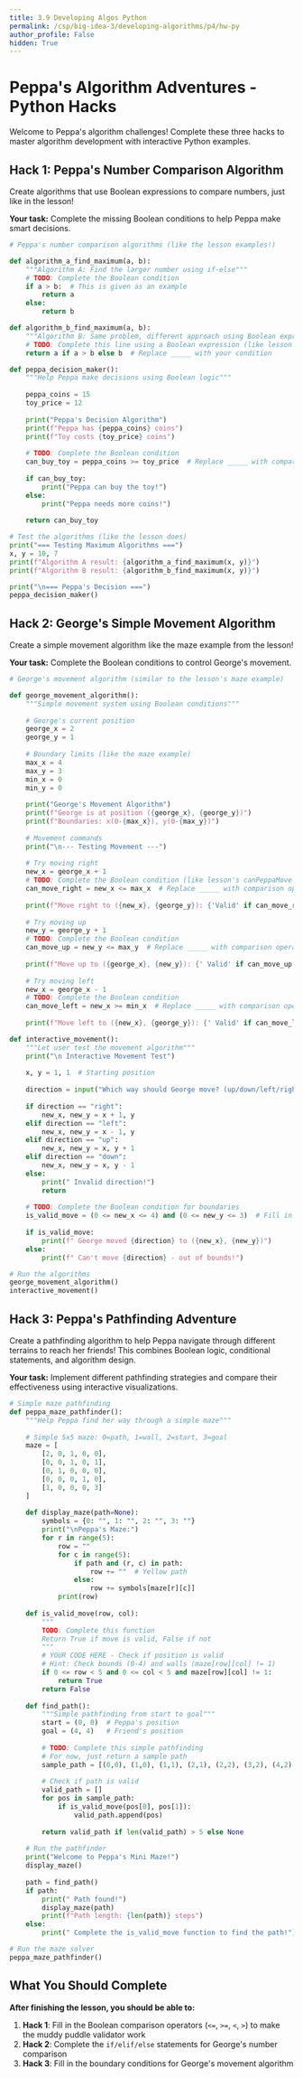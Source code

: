 ```yaml
---
title: 3.9 Developing Algos Python
permalink: /csp/big-idea-3/developing-algorithms/p4/hw-py
author_profile: False
hidden: True
---
```


# Peppa's Algorithm Adventures - Python Hacks

Welcome to Peppa's algorithm challenges! Complete these three hacks to master algorithm development with interactive Python examples.

## Hack 1: Peppa's Number Comparison Algorithm

Create algorithms that use Boolean expressions to compare numbers, just like in the lesson!

**Your task:** Complete the missing Boolean conditions to help Peppa make smart decisions.


```python
# Peppa's number comparison algorithms (like the lesson examples!)

def algorithm_a_find_maximum(a, b):
    """Algorithm A: Find the larger number using if-else"""
    # TODO: Complete the Boolean condition
    if a > b:  # This is given as an example
        return a
    else:
        return b

def algorithm_b_find_maximum(a, b):
    """Algorithm B: Same problem, different approach using Boolean expression"""
    # TODO: Complete this line using a Boolean expression (like lesson example)
    return a if a > b else b  # Replace _____ with your condition

def peppa_decision_maker():
    """Help Peppa make decisions using Boolean logic"""
    
    peppa_coins = 15
    toy_price = 12
    
    print("Peppa's Decision Algorithm")
    print(f"Peppa has {peppa_coins} coins")
    print(f"Toy costs {toy_price} coins")
    
    # TODO: Complete the Boolean condition
    can_buy_toy = peppa_coins >= toy_price  # Replace _____ with comparison operator
    
    if can_buy_toy:
        print("Peppa can buy the toy!")
    else:
        print("Peppa needs more coins!")
    
    return can_buy_toy

# Test the algorithms (like the lesson does)
print("=== Testing Maximum Algorithms ===")
x, y = 10, 7
print(f"Algorithm A result: {algorithm_a_find_maximum(x, y)}")
print(f"Algorithm B result: {algorithm_b_find_maximum(x, y)}")

print("\n=== Peppa's Decision ===")
peppa_decision_maker()
```

## Hack 2: George's Simple Movement Algorithm

Create a simple movement algorithm like the maze example from the lesson!

**Your task:** Complete the Boolean conditions to control George's movement.


```python
# George's movement algorithm (similar to the lesson's maze example)

def george_movement_algorithm():
    """Simple movement system using Boolean conditions"""
    
    # George's current position
    george_x = 2
    george_y = 1
    
    # Boundary limits (like the maze example)
    max_x = 4
    max_y = 3
    min_x = 0
    min_y = 0
    
    print("George's Movement Algorithm")
    print(f"George is at position ({george_x}, {george_y})")
    print(f"Boundaries: x(0-{max_x}), y(0-{max_y})")
    
    # Movement commands
    print("\n--- Testing Movement ---")
    
    # Try moving right
    new_x = george_x + 1
    # TODO: Complete the Boolean condition (like lesson's canPeppaMove function)
    can_move_right = new_x <= max_x  # Replace _____ with comparison operator
    
    print(f"Move right to ({new_x}, {george_y}): {'Valid' if can_move_right else 'Invalid'}")
    
    # Try moving up  
    new_y = george_y + 1
    # TODO: Complete the Boolean condition
    can_move_up = new_y <= max_y  # Replace _____ with comparison operator
    
    print(f"Move up to ({george_x}, {new_y}): {' Valid' if can_move_up else ' Invalid'}")
    
    # Try moving left
    new_x = george_x - 1
    # TODO: Complete the Boolean condition  
    can_move_left = new_x >= min_x  # Replace _____ with comparison operator
    
    print(f"Move left to ({new_x}, {george_y}): {' Valid' if can_move_left else ' Invalid'}")

def interactive_movement():
    """Let user test the movement algorithm"""
    print("\n Interactive Movement Test")
    
    x, y = 1, 1  # Starting position
    
    direction = input("Which way should George move? (up/down/left/right): ").lower()
    
    if direction == "right":
        new_x, new_y = x + 1, y
    elif direction == "left":
        new_x, new_y = x - 1, y
    elif direction == "up":
        new_x, new_y = x, y + 1
    elif direction == "down":
        new_x, new_y = x, y - 1
    else:
        print(" Invalid direction!")
        return
    
    # TODO: Complete the Boolean condition for boundaries
    is_valid_move = (0 <= new_x <= 4) and (0 <= new_y <= 3)  # Fill in the blanks
    
    if is_valid_move:
        print(f" George moved {direction} to ({new_x}, {new_y})")
    else:
        print(f" Can't move {direction} - out of bounds!")

# Run the algorithms
george_movement_algorithm()
interactive_movement()
```

## Hack 3: Peppa's Pathfinding Adventure

Create a pathfinding algorithm to help Peppa navigate through different terrains to reach her friends! This combines Boolean logic, conditional statements, and algorithm design.

**Your task:** Implement different pathfinding strategies and compare their effectiveness using interactive visualizations.


```python
# Simple maze pathfinding
def peppa_maze_pathfinder():
    """Help Peppa find her way through a simple maze"""
    
    # Simple 5x5 maze: 0=path, 1=wall, 2=start, 3=goal
    maze = [
        [2, 0, 1, 0, 0],
        [0, 0, 1, 0, 1], 
        [0, 1, 0, 0, 0],
        [0, 0, 0, 1, 0],
        [1, 0, 0, 0, 3]
    ]
    
    def display_maze(path=None):
        symbols = {0: "", 1: "", 2: "", 3: ""}
        print("\nPeppa's Maze:")
        for r in range(5):
            row = ""
            for c in range(5):
                if path and (r, c) in path:
                    row += ""  # Yellow path
                else:
                    row += symbols[maze[r][c]]
            print(row)
    
    def is_valid_move(row, col):
        """
        TODO: Complete this function
        Return True if move is valid, False if not
        """
        # YOUR CODE HERE - Check if position is valid
        # Hint: Check bounds (0-4) and walls (maze[row][col] != 1)
        if 0 <= row < 5 and 0 <= col < 5 and maze[row][col] != 1:
            return True
        return False
    
    def find_path():
        """Simple pathfinding from start to goal"""
        start = (0, 0)  # Peppa's position
        goal = (4, 4)   # Friend's position
        
        # TODO: Complete this simple pathfinding
        # For now, just return a sample path
        sample_path = [(0,0), (1,0), (1,1), (2,1), (2,2), (3,2), (4,2), (4,3), (4,4)]
        
        # Check if path is valid
        valid_path = []
        for pos in sample_path:
            if is_valid_move(pos[0], pos[1]):
                valid_path.append(pos)
        
        return valid_path if len(valid_path) > 5 else None
    
    # Run the pathfinder
    print("Welcome to Peppa's Mini Maze!")
    display_maze()
    
    path = find_path()
    if path:
        print(" Path found!")
        display_maze(path)
        print(f"Path length: {len(path)} steps")
    else:
        print(" Complete the is_valid_move function to find the path!")

# Run the maze solver
peppa_maze_pathfinder()
```

## What You Should Complete

**After finishing the lesson, you should be able to:**

1. **Hack 1**: Fill in the Boolean comparison operators (`<=`, `>=`, `<`, `>`) to make the muddy puddle validator work
2. **Hack 2**: Complete the `if/elif/else` statements for George's number comparison
3. **Hack 3**: Fill in the boundary conditions for George's movement algorithm



